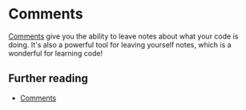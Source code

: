 # Comments

[Comments](https://developer.mozilla.org/en-US/docs/Web/JavaScript/Reference/Lexical_grammar#Comments) give you the ability to leave notes about what your code is doing. It's also a powerful tool for leaving yourself notes, which is a wonderful for learning code!

## Further reading

- [Comments](https://developer.mozilla.org/en-US/docs/Web/JavaScript/Reference/Lexical_grammar#Comments)
